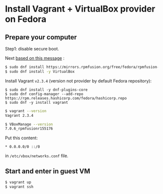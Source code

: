 # Install Vagrant + VirtualBox provider on Fedora

## Prepare your computer

Step1: disable secure boot.

Next [based on this message](https://discussion.fedoraproject.org/t/what-is-the-best-way-of-installing-virtualbox-on-f37/74926) :

```sh
$ sudo dnf install https://mirrors.rpmfusion.org/free/fedora/rpmfusion-free-release-$(rpm -E %fedora).noarch.rpm https://mirrors.rpmfusion.org/nonfree/fedora/rpmfusion-nonfree-release-$(rpm -E %fedora).noarch.rpm
$ sudo dnf install -y VirtualBox
```

Install Vagrant `v2.3.4` (version not provider by default Fedora repository):

```
$ sudo dnf install -y dnf-plugins-core
$ sudo dnf config-manager --add-repo https://rpm.releases.hashicorp.com/fedora/hashicorp.repo
$ sudo dnf -y install vagrant
```


```sh
$ vagrant --version
Vagrant 2.3.4
```

```sh
$ VBoxManage --version
7.0.6_rpmfusionr155176
```

Put this content:

```
* 0.0.0.0/0 ::/0
```

in `/etc/vbox/networks.conf` file.


## Start and enter in guest VM

```sh
$ vagrant up
$ vagrant ssh
```


